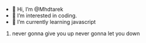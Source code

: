 - 👋 Hi, I’m @Mhdtarek
- 👀 I’m interested in coding.
- 🌱 I’m currently learning javascript


1. never gonna give you up never gonna let you down 
